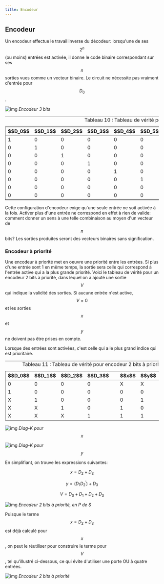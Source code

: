 ```yaml
---
title: Encodeur
---
```



## Encodeur

Un encodeur effectue le travail inverse du décodeur: lorsqu'une de ses
$$2^n$$ (ou moins) entrées est activée, il donne le code binaire
correspondant sur ses $$n$$ sorties vues comme un vecteur binaire. Le
circuit ne nécessite pas vraiment d'entrée pour $$D_0$$.

![img]({{site.baseurl}}/img/encode1.svg "Encodeur 3 bits")
*Encodeur 3 bits*

<table id="orgf559945" border="2" cellspacing="0" cellpadding="6" rules="groups" frame="hsides">
<caption class="t-above"><span class="table-number">Tableau 10 :</span> Tableau de vérité pour l'encodeur 3 bits</caption>

<colgroup>
<col  class="org-right" />

<col  class="org-right" />

<col  class="org-right" />

<col  class="org-right" />

<col  class="org-right" />

<col  class="org-right" />

<col  class="org-right" />

<col  class="org-right" />

<col  class="org-left" />

<col  class="org-right" />

<col  class="org-right" />

<col  class="org-right" />
</colgroup>
<thead>
<tr>
<th scope="col" class="org-right">$$D_0$$</th>
<th scope="col" class="org-right">$$D_1$$</th>
<th scope="col" class="org-right">$$D_2$$</th>
<th scope="col" class="org-right">$$D_3$$</th>
<th scope="col" class="org-right">$$D_4$$</th>
<th scope="col" class="org-right">$$D_5$$</th>
<th scope="col" class="org-right">$$D_6$$</th>
<th scope="col" class="org-right">$$D_7$$</th>
<th scope="col" class="org-left">&#xa0;</th>
<th scope="col" class="org-right">$$x$$</th>
<th scope="col" class="org-right">$$y$$</th>
<th scope="col" class="org-right">$$z$$</th>
</tr>
</thead>

<tbody>
<tr>
<td class="org-right">1</td>
<td class="org-right">0</td>
<td class="org-right">0</td>
<td class="org-right">0</td>
<td class="org-right">0</td>
<td class="org-right">0</td>
<td class="org-right">0</td>
<td class="org-right">0</td>
<td class="org-left">&#xa0;</td>
<td class="org-right">0</td>
<td class="org-right">0</td>
<td class="org-right">0</td>
</tr>


<tr>
<td class="org-right">0</td>
<td class="org-right">1</td>
<td class="org-right">0</td>
<td class="org-right">0</td>
<td class="org-right">0</td>
<td class="org-right">0</td>
<td class="org-right">0</td>
<td class="org-right">0</td>
<td class="org-left">&#xa0;</td>
<td class="org-right">0</td>
<td class="org-right">0</td>
<td class="org-right">1</td>
</tr>


<tr>
<td class="org-right">0</td>
<td class="org-right">0</td>
<td class="org-right">1</td>
<td class="org-right">0</td>
<td class="org-right">0</td>
<td class="org-right">0</td>
<td class="org-right">0</td>
<td class="org-right">0</td>
<td class="org-left">&#xa0;</td>
<td class="org-right">0</td>
<td class="org-right">1</td>
<td class="org-right">0</td>
</tr>


<tr>
<td class="org-right">0</td>
<td class="org-right">0</td>
<td class="org-right">0</td>
<td class="org-right">1</td>
<td class="org-right">0</td>
<td class="org-right">0</td>
<td class="org-right">0</td>
<td class="org-right">0</td>
<td class="org-left">&#xa0;</td>
<td class="org-right">0</td>
<td class="org-right">1</td>
<td class="org-right">1</td>
</tr>


<tr>
<td class="org-right">0</td>
<td class="org-right">0</td>
<td class="org-right">0</td>
<td class="org-right">0</td>
<td class="org-right">1</td>
<td class="org-right">0</td>
<td class="org-right">0</td>
<td class="org-right">0</td>
<td class="org-left">&#xa0;</td>
<td class="org-right">1</td>
<td class="org-right">0</td>
<td class="org-right">0</td>
</tr>


<tr>
<td class="org-right">0</td>
<td class="org-right">0</td>
<td class="org-right">0</td>
<td class="org-right">0</td>
<td class="org-right">0</td>
<td class="org-right">1</td>
<td class="org-right">0</td>
<td class="org-right">0</td>
<td class="org-left">&#xa0;</td>
<td class="org-right">1</td>
<td class="org-right">0</td>
<td class="org-right">1</td>
</tr>


<tr>
<td class="org-right">0</td>
<td class="org-right">0</td>
<td class="org-right">0</td>
<td class="org-right">0</td>
<td class="org-right">0</td>
<td class="org-right">0</td>
<td class="org-right">1</td>
<td class="org-right">0</td>
<td class="org-left">&#xa0;</td>
<td class="org-right">1</td>
<td class="org-right">1</td>
<td class="org-right">0</td>
</tr>


<tr>
<td class="org-right">0</td>
<td class="org-right">0</td>
<td class="org-right">0</td>
<td class="org-right">0</td>
<td class="org-right">0</td>
<td class="org-right">0</td>
<td class="org-right">0</td>
<td class="org-right">1</td>
<td class="org-left">&#xa0;</td>
<td class="org-right">1</td>
<td class="org-right">1</td>
<td class="org-right">1</td>
</tr>
</tbody>
</table>

Cette configuration d'encodeur exige qu'une seule entrée ne soit
activée à la fois. Activer plus d'une entrée ne correspond en effet à
rien de valide: comment donner un sens à une telle combinaison au
moyen d'un vecteur de $$n$$ bits? Les sorties produites seront des
vecteurs binaires sans signification.


### Encodeur à priorité

Une encodeur à priorité met en oeuvre une priorité entre les
entrées. Si plus d'une entrée sont 1 en même temps, la sortie sera
celle qui correspond à l'entrée active qui a la plus grande
priorité. Voici le tableau de vérité pour un encodeur 2 bits à priorité,
dans lequel on a ajouté une sortie $$V$$ qui indique la validité des
sorties. Si aucune entrée n'est active, $$V=0$$ et les sorties $$x$$
et $$y$$ ne doivent pas être prises en compte.

Lorsque des entrées sont activées, c'est celle qui a le plus grand
indice qui est prioritaire.

<table id="orga524708" border="2" cellspacing="0" cellpadding="6" rules="groups" frame="hsides">
<caption class="t-above"><span class="table-number">Tableau 11 :</span> Tableau de vérité pour encodeur 2 bits à priorité</caption>

<colgroup>
<col  class="org-left" />

<col  class="org-right" />

<col  class="org-right" />

<col  class="org-right" />

<col  class="org-left" />

<col  class="org-right" />

<col  class="org-right" />

<col  class="org-right" />
</colgroup>
<thead>
<tr>
<th scope="col" class="org-left">$$D_0$$</th>
<th scope="col" class="org-right">$$D_1$$</th>
<th scope="col" class="org-right">$$D_2$$</th>
<th scope="col" class="org-right">$$D_3$$</th>
<th scope="col" class="org-left">&#xa0;</th>
<th scope="col" class="org-right">$$x$$</th>
<th scope="col" class="org-right">$$y$$</th>
<th scope="col" class="org-right">$$V$$</th>
</tr>
</thead>

<tbody>
<tr>
<td class="org-left">0</td>
<td class="org-right">0</td>
<td class="org-right">0</td>
<td class="org-right">0</td>
<td class="org-left">&#xa0;</td>
<td class="org-right">X</td>
<td class="org-right">X</td>
<td class="org-right">0</td>
</tr>


<tr>
<td class="org-left">1</td>
<td class="org-right">0</td>
<td class="org-right">0</td>
<td class="org-right">0</td>
<td class="org-left">&#xa0;</td>
<td class="org-right">0</td>
<td class="org-right">0</td>
<td class="org-right">1</td>
</tr>


<tr>
<td class="org-left">X</td>
<td class="org-right">1</td>
<td class="org-right">0</td>
<td class="org-right">0</td>
<td class="org-left">&#xa0;</td>
<td class="org-right">0</td>
<td class="org-right">1</td>
<td class="org-right">1</td>
</tr>


<tr>
<td class="org-left">X</td>
<td class="org-right">X</td>
<td class="org-right">1</td>
<td class="org-right">0</td>
<td class="org-left">&#xa0;</td>
<td class="org-right">1</td>
<td class="org-right">0</td>
<td class="org-right">1</td>
</tr>


<tr>
<td class="org-left">X</td>
<td class="org-right">X</td>
<td class="org-right">X</td>
<td class="org-right">1</td>
<td class="org-left">&#xa0;</td>
<td class="org-right">1</td>
<td class="org-right">1</td>
<td class="org-right">1</td>
</tr>
</tbody>
</table>

![img]({{site.baseurl}}/img/kmap4foncencode_pri_x.svg "Diag-K pour $$x$$")
*Diag-K pour $$x$$*

![img]({{site.baseurl}}/img/kmap4foncencode_pri_y.svg "Diag-K pour $$y$$")
*Diag-K pour $$y$$*

En simplifiant, on trouve les expressions suivantes:

$$ x = D_2 + D_3 $$

$$ y = (D_1 D_2^\prime) + D_3 $$

$$ V = D_0 + D_1 + D_2 + D_3 $$

![img]({{site.baseurl}}/img/encode_pri.svg "Encodeur 2 bits à priorité, en P de S")
*Encodeur 2 bits à priorité, en P de S*

Puisque le terme $$ x = D_2 + D_3 $$ est déjà calculé pour $$x$$, on peut le réutiliser pour construire le terme pour $$V$$, tel qu'illustré ci-dessous, ce qui évite d'utiliser une porte OU à quatre entrées.

![img]({{site.baseurl}}/img/encode_pri2.svg "Encodeur 2 bits à priorité")
*Encodeur 2 bits à priorité*

